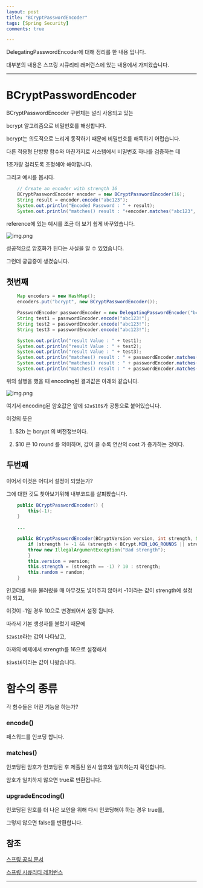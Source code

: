 ```yaml
---
layout: post
title: "BCryptPasswordEncoder"
tags: [Spring Security]
comments: true

---
```


DelegatingPasswordEncoder에 대해 정리를 한 내용 입니다.

대부분의 내용은 스프링 시큐리티 래퍼런스에 있는 내용에서 가져왔습니다.

---

# BCryptPasswordEncoder

BCryptPasswordEncoder 구현체는 널리 사용되고 있는 

bcrypt 알고리즘으로 비밀번호를 해싱합니다. 

bcrypt는 의도적으로 느리게 동작하기 때문에 비밀번호를 해독하기 어렵습니다. 

다른 적응형 단방향 함수와 마찬가지로 시스템에서 비밀번호 하나를 검증하는 데 

1초가량 걸리도록 조정해야 해야합니다.

그리고 예시를 봅시다.

```java
	// Create an encoder with strength 16
	BCryptPasswordEncoder encoder = new BCryptPasswordEncoder(16);
	String result = encoder.encode("abc123");
	System.out.println("Encoded Password : " + result);
	System.out.println("matches() result : "+encoder.matches("abc123", result));
```

reference에 있는 예시를 조금 더 보기 쉽게 바꾸었습니다.

![img.png](/images/2021년/0223/BCrypt.PNG)

성공적으로 암호화가 된다는 사실을 알 수 있었습니다.

그런데 궁금증이 생겼습니다.

## 첫번째

```java
	Map encoders = new HashMap();
	encoders.put("bcrypt", new BCryptPasswordEncoder());

	PasswordEncoder passwordEncoder = new DelegatingPasswordEncoder("bcrypt", encoders);
	String test1 = passwordEncoder.encode("abc123!");
	String test2 = passwordEncoder.encode("abc123!");
	String test3 = passwordEncoder.encode("abc123!");

	System.out.println("result Value : " + test1);
	System.out.println("result Value : " + test2);
	System.out.println("result Value : " + test3);
	System.out.println("matches() result : " + passwordEncoder.matches("abc123",test1));
	System.out.println("matches() result : " + passwordEncoder.matches("abc123",test2));
	System.out.println("matches() result : " + passwordEncoder.matches("abc123",test3));
```

위의 실행을 했을 때 encoding된 결과값은 아래와 같습니다.

![img.png](/images/2021년/0223/Question1.PNG)

여기서 encoding된 암호값은 앞에 `$2a$10$`가 공통으로 붙어있습니다.

이것의 뜻은 

1. $2b 는 bcrypt 의 버전정보이다.

2. $10 은 10 round 를 의미하며, 값이 클 수록 연산의 cost 가 증가하는 것이다.

## 두번째

이어서 이것은 어디서 설정이 되었는가?

그에 대한 것도 찾아보기위해 내부코드를 살펴봤습니다.

```java
	public BCryptPasswordEncoder() {
		this(-1);
	}
	
	...

    public BCryptPasswordEncoder(BCryptVersion version, int strength, SecureRandom random) {
        if (strength != -1 && (strength < BCrypt.MIN_LOG_ROUNDS || strength > BCrypt.MAX_LOG_ROUNDS)) {
        throw new IllegalArgumentException("Bad strength");
        }
        this.version = version;
        this.strength = (strength == -1) ? 10 : strength;
        this.random = random;
    }
```

인코더를 처음 불러렀을 때 아무것도 넣어주지 않아서 -1이라는 값이 strength에 설정이 되고,

이것이 -1일 경우 10으로 변경되어서 설정 됩니다.

따라서 기본 생성자를 불렀기 때문에 

`$2a$10`라는 값이 나타났고, 

아까의 예제에서 strength를 16으로 설정해서

`$2a$16`이라는 값이 나왔습니다.

# 함수의 종류

각 함수들은 어떤 기능을 하는가?

### encode()

패스워드를 인코딩 합니다.

### matches()

인코딩된 암호가 인코딩된 후 제출된 원시 암호와 일치하는지 확인합니다. 

암호가 일치하지 않으면 true로 반환됩니다.

### upgradeEncoding()

인코딩된 암호를 더 나은 보안을 위해 다시 인코딩해야 하는 경우 true를, 

그렇지 않으면 false를 반환합니다.

## 참조

<a href="https://docs.spring.io/spring-security/site/docs/current/api/org/springframework/security/crypto/bcrypt/BCryptPasswordEncoder.html">스프링 공식 문서</a>

<a href="https://docs.spring.io/spring-security/site/docs/current/reference/html5/#authentication-password-storage-dpe">스프링 시큐리티 레퍼런스</a>

---
